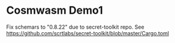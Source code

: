 # Cosmwasm Demo1


Fix schemars to "0.8.22" due to secret-toolkit repo. See https://github.com/scrtlabs/secret-toolkit/blob/master/Cargo.toml